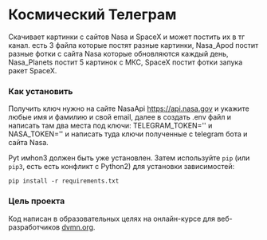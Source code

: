 # Космический Телеграм

Скачивает картинки с сайтов Nasa и SpaceX и может постить их в тг канал. есть 3 файла которые постят разные картинки, Nasa_Apod постит разные фотки с сайта Nasa которые обновляются каждый день, Nasa_Planets постит 5 картинок с МКС, SpaceX постит фотки запука ракет SpaceX.

### Как установить

Получить ключ нужно на сайте NasaApi https://api.nasa.gov и укажите любые имя и фамилию и свой email, далее в создать .env файл и написать там два места под ключи: TELEGRAM_TOKEN='' и NASA_TOKEN='' и написать туда ключи полученные с telegram бота и сайта Nasa.

Pyt имhon3 должен быть уже установлен. 
Затем используйте `pip` (или `pip3`, есть есть конфликт с Python2) для установки зависимостей:
```
pip install -r requirements.txt
```

### Цель проекта

Код написан в образовательных целях на онлайн-курсе для веб-разработчиков [dvmn.org](https://dvmn.org/).
